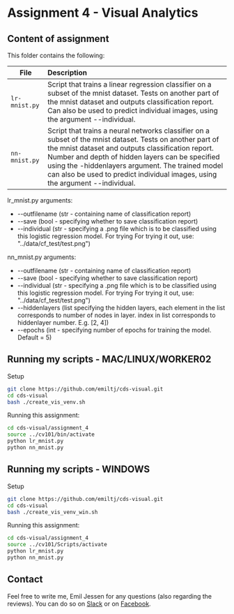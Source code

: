 # Assignment 4 - Visual Analytics

## Content of assignment

This folder contains the following:

| File | Description|
|--------|:-----------|
```lr-mnist.py```| Script that trains a linear regression classifier on a subset of the mnist dataset. Tests on another part of the mnist dataset and outputs classification report. Can also be used to predict individual images, using the argument --individual.
```nn-mnist.py```| Script that trains a neural networks classifier on a subset of the mnist dataset. Tests on another part of the mnist dataset and outputs classification report. Number and depth of hidden layers can be specified using the -hiddenlayers argument. The trained model can also be used to predict individual images, using the argument --individual.

lr_mnist.py arguments:
- --outfilename (str - containing name of classification report)
- --save (bool - specifying whether to save classification report)
- --individual (str - specifying a .png file which is to be classified using this logistic regression model. For trying For trying it out, use: "../data/cf_test/test.png")

nn_mnist.py arguments:
- --outfilename (str - containing name of classification report)
- --save (bool - specifying whether to save classification report)
- --individual (str - specifying a .png file which is to be classified using this logistic regression model. For trying For trying it out, use: "../data/cf_test/test.png")
- --hiddenlayers (list specifying the hidden layers, each element in the list corresponds to number of nodes in layer. index in list corresponds to hiddenlayer number. E.g. [2, 4])
- --epochs (int - specifying number of epochs for training the model. Default = 5)

## Running my scripts - MAC/LINUX/WORKER02
Setup
```bash
git clone https://github.com/emiltj/cds-visual.git
cd cds-visual
bash ./create_vis_venv.sh
```
Running this assignment:
```bash
cd cds-visual/assignment_4
source ../cv101/bin/activate 
python lr_mnist.py
python nn_mnist.py
```

## Running my scripts - WINDOWS
Setup
```bash
git clone https://github.com/emiltj/cds-visual.git
cd cds-visual
bash ./create_vis_venv_win.sh
```
Running this assignment:
```bash
cd cds-visual/assignment_4
source ../cv101/Scripts/activate
python lr_mnist.py
python nn_mnist.py
``` 

## Contact

Feel free to write me, Emil Jessen for any questions (also regarding the reviews). 
You can do so on [Slack](https://app.slack.com/client/T01908QBS9X/D01A1LFRDE0) or on [Facebook](https://www.facebook.com/emil.t.jessen/).
